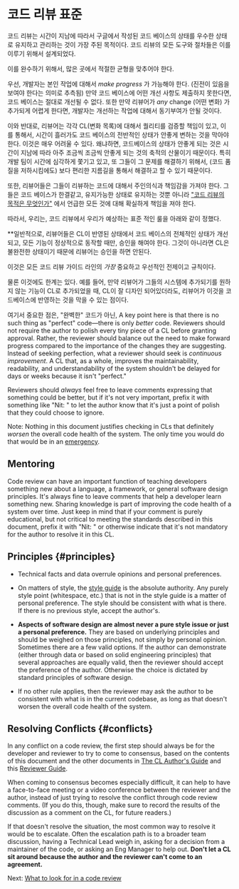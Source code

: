 # 코드 리뷰 표준


코드 리뷰는 시간이 지남에 따라서 구글에서 작성된 코드 베이스의 상태를 우수한 상태로 유지하고 관리하는 것이 가장 주된 목적이다.
코드 리뷰의 모든 도구와 절차들은 이를 이루기 위해서 설계되었다.

이를 완수하기 위해서, 많은 곳에서 적절한 균형을 맞추어야 한다.

우선, 개발자는 본인 작업에 대해서 _make progress_ 가 가능해야 한다. (진전이 있음을 보여야 한다는 의미로 추측됨) 만약 코드 베이스에 어떤 개선 사항도 제출하지 못한다면, 코드 베이스는 절대로 개선될 수 없다. 또한 만약 리뷰어가 _any_ change (어떤 변화) 가 추가되게 어렵게 한다면, 개발자는 개선하는 작업에 대해서 동기부여가 안될 것이다.

이와 반대로, 리뷰어는 각각 CL(변화 목록)에 대해서 퀄리티를 검증할 책임이 있고, 이를 통해서, 시간이 흘러가도 코드 베이스의 전반적인 상태가 안좋게 변하는 것을 막아야 한다.
이것은 매우 어려울 수 있다. 왜냐하면, 코드베이스의 상태가 안좋게 되는 것은 시간이 지남에 따라 아주 조금씩 조금씩 안좋게 되는 것의 축적의 산물이기 때문이다. 특히 개발 팀이 시간에 심각하게 쫓기고 있고, 또 그들이 그 문제를 해결하기 위해서, (코드 품질을 저하시킴에도) 보다 편리한 지름길을 통해서 해결하고 할 수 있기 때문이다.

또한, 리뷰어들은 그들이 리뷰하는 코드에 대해서 주인의식과 책임감을 가져야 한다. 그들은 코드 베이스가 한결같고, 유지가능한 상태로 유지하는 것뿐 아니라 ["코드 리뷰의 목적은 무엇인가"](looking-for.md) 에서 언급한 모든 것에 대해 확실하게 책임을 져야 한다.

따라서, 우리는, 코드 리뷰에서 우리가 예상하는 표준 적인 룰을 아래와 같이 정했다.

**일반적으로, 리뷰어들은 CL이 반영된 상태에서 코드 베이스의 전체적인 상태가 개선되고, 모든 기능이 정상적으로 동작할 때만, 승인을 해여야 한다. 그것이 아니라면 CL은 불완전한 상태이기 때문에 리뷰어는 승인을 하면 안된다.

이것은 모든 코드 리뷰 가이드 라인의 _가장_ 중요하고 우선적인 전제이고 규칙이다. 

물론 이것에도 한계는 있다. 예를 들어, 만약 리뷰어가 그들의 시스템에 추가되기를 원하지 않는 기능이 CL로 추가되었을 때, CL이 잘 디자인 되어있더라도, 리뷰어가 이것을 코드베이스에 반영하는 것을 막을 수 있는 점이다.

여기서 중요한 점은, "완벽한" 코드가 아닌,
A key point here is that there is no such thing as "perfect" code&mdash;there is
only _better_ code. Reviewers should not require the author to polish every tiny
piece of a CL before granting approval. Rather, the reviewer should balance out
the need to make forward progress compared to the importance of the changes they
are suggesting. Instead of seeking perfection, what a reviewer should seek is
_continuous improvement_. A CL that, as a whole, improves the maintainability,
readability, and understandability of the system shouldn't be delayed for days
or weeks because it isn't "perfect."

Reviewers should _always_ feel free to leave comments expressing that something
could be better, but if it's not very important, prefix it with something like
"Nit: " to let the author know that it's just a point of polish that they could
choose to ignore.

Note: Nothing in this document justifies checking in CLs that definitely
_worsen_ the overall code health of the system. The only time you would do that
would be in an [emergency](../emergencies.md).

## Mentoring

Code review can have an important function of teaching developers something new
about a language, a framework, or general software design principles. It's
always fine to leave comments that help a developer learn something new. Sharing
knowledge is part of improving the code health of a system over time. Just keep
in mind that if your comment is purely educational, but not critical to meeting
the standards described in this document, prefix it with "Nit: " or otherwise
indicate that it's not mandatory for the author to resolve it in this CL.

## Principles {#principles}

*   Technical facts and data overrule opinions and personal preferences.

*   On matters of style, the [style guide](http://google.github.io/styleguide/)
    is the absolute authority. Any purely style point (whitespace, etc.) that is
    not in the style guide is a matter of personal preference. The style should
    be consistent with what is there. If there is no previous style, accept the
    author's.

*   **Aspects of software design are almost never a pure style issue or just a
    personal preference.** They are based on underlying principles and should be
    weighed on those principles, not simply by personal opinion. Sometimes there
    are a few valid options. If the author can demonstrate (either through data
    or based on solid engineering principles) that several approaches are
    equally valid, then the reviewer should accept the preference of the author.
    Otherwise the choice is dictated by standard principles of software design.

*   If no other rule applies, then the reviewer may ask the author to be
    consistent with what is in the current codebase, as long as that doesn't
    worsen the overall code health of the system.

## Resolving Conflicts {#conflicts}

In any conflict on a code review, the first step should always be for the
developer and reviewer to try to come to consensus, based on the contents of
this document and the other documents in
[The CL Author's Guide](../developer/index.md) and this
[Reviewer Guide](index.md).

When coming to consensus becomes especially difficult, it can help to have a
face-to-face meeting or a video conference between the reviewer and the author, instead of
just trying to resolve the conflict through code review comments. (If you do
this, though, make sure to record the results of the discussion as a comment on
the CL, for future readers.)

If that doesn't resolve the situation, the most common way to resolve it would
be to escalate. Often the
escalation path is to a broader team discussion, having a Technical Lead weigh in, asking
for a decision from a maintainer of the code, or asking an Eng Manager to help
out. **Don't let a CL sit around because the author and the reviewer can't come
to an agreement.**

Next: [What to look for in a code review](looking-for.md)
